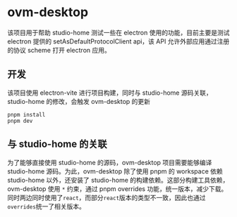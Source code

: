 # ovm-desktop

该项目用于帮助 studio-home 测试一些在 electron 使用的功能，目前主要是测试 electron 提供的 setAsDefaultProtocolClient api，该 API 允许外部应用通过注册的协议 scheme 打开 electron 应用。

## 开发

该项目使用 electron-vite 进行项目构建，同时与 studio-home 源码关联，studio-home 的修改，会触发 ovm-desktop 的更新

```shell
pnpm install
pnpm dev
```

## 与 studio-home 的关联

为了能够直接使用 studio-home 的源码，ovm-desktop 项目需要能够编译 studio-home 源码。为此，ovm-desktop 除了使用 pnpm 的 workspace 依赖 studio-home 以外，还安装了 studio-home 的构建依赖。这部分构建工具依赖，ovm-desktop 使用 `*` 约束，通过 pnpm overrides 功能，统一版本，减少下载。同时两边同时使用了`react`，而部分`react`版本的类型不一致，因此也通过`overrides`统一了相关版本。
